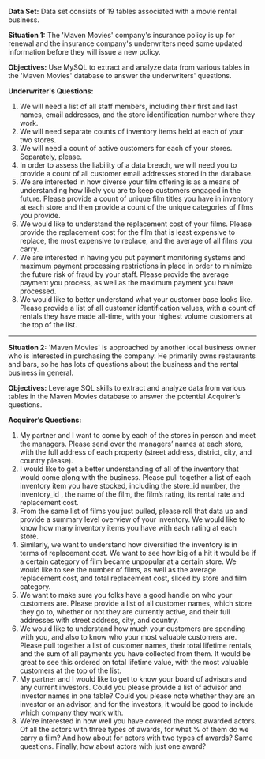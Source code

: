 **Data Set:**
Data set consists of 19 tables associated with a movie rental business.

**Situation 1:**
The 'Maven Movies' company's insurance policy is up for renewal and the insurance company's underwriters need some updated information before they will issue a new policy.

**Objectives:**
Use MySQL to extract and analyze data from various tables in the 'Maven Movies' database to answer the underwriters' questions.

**Underwriter's Questions:**
1) We will need a list of all staff members, including their first and last names, email addresses, and the store identification number where they work.
2) We will need separate counts of inventory items held at each of your two stores.
3) We will need a count of active customers for each of your stores. Separately, please.
4) In order to assess the liability of a data breach, we will need you to provide a count of all customer email addresses stored in the database.
5) We are interested in how diverse your film offering is as a means of understanding how likely you are to keep customers engaged in the future. Please provide a count of unique film titles you have in inventory at each store and then provide a count of the unique categories of films you provide.
6) We would like to understand the replacement cost of your films. Please provide the replacement cost for the film that is least expensive to replace, the most expensive to replace, and the average of all films you carry.
7) We are interested in having you put payment monitoring systems and maximum payment processing restrictions in place in order to minimize the future risk of fraud by your staff. Please provide the average payment you process, as well as the maximum payment you have processed.
8) We would like to better understand what your customer base looks like. Please provide a list of all customer identification values, with a count of rentals they have made all-time, with your highest volume customers at the top of the list.
------------------------------------------------------------------------------------------------------------------------------------------------------------------------------
**Situation 2:**
'Maven Movies' is approached by another local business owner who is interested in purchasing the company. He primarily owns restaurants and bars, so he has lots of questions about the business and the rental business in general.

**Objectives:**
Leverage SQL skills to extract and analyze data from various tables in the Maven Movies database to answer the potential Acquirer’s questions.

**Acquirer’s Questions:**
1) My partner and I want to come by each of the stores in person and meet the managers. Please send over the managers’ names at each store, with the full address of each property (street address, district, city, and country please).
2) I would like to get a better understanding of all of the inventory that would come along with the business. Please pull together a list of each inventory item you have stocked, including the store_id number, the inventory_id , the name of the film, the film’s rating, its rental rate and replacement cost.
3) From the same list of films you just pulled, please roll that data up and provide a summary level overview of your inventory. We would like to know how many inventory items you have with each rating at each store.
4) Similarly, we want to understand how diversified the inventory is in terms of replacement cost. We want to see how big of a hit it would be if a certain category of film became unpopular at a certain store. We would like to see the number of films, as well as the average replacement cost, and total replacement cost, sliced by store and film category.
5) We want to make sure you folks have a good handle on who your customers are. Please provide a list of all customer names, which store they go to, whether or not they are currently active, and their full addresses with street address, city, and country.
6) We would like to understand how much your customers are spending with you, and also to know who your most valuable customers are. Please pull together a list of customer names, their total lifetime rentals, and the sum of all payments you have collected from them. It would be great to see this ordered on total lifetime value, with the most valuable customers at the top of the list.
7) My partner and I would like to get to know your board of advisors and any current investors. Could you please provide a list of advisor and investor names in one table? Could you please note whether they are an investor or an advisor, and for the investors, it would be good to include which company they work with.
8) We're interested in how well you have covered the most awarded actors. Of all the actors with three types of awards, for what % of them do we carry a film? And how about for actors with two types of awards? Same questions. Finally, how about actors with just one award?
